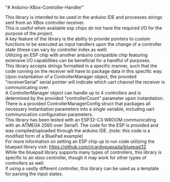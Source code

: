 "# Arduino-XBox-Controller-Handler" 

This library is intended to be used in the arduino IDE and processes strings sent from an XBox controller receiver.    
This is useful when available esp chips do not have the required I/O for the purpose of the project.    
A key feature of the library is the ability to provide pointers to custom functions to be executed as input handlers upon the change of a controller state (these can vary by controller index as well)  
Utilizing an ESP chip with another arduino compatible chip featuring extensive I/O capabilities can be beneficial for a handful of purposes.     
This library accepts strings formatted in a specific manner, such that the code running on the receiver will have to package data in this specific way.    
Upon instantiation of a ControllerManager object, the provided "receiverSerial" serial pointer will indicate which uart channel the receiver is communicating over.    
A ControllerManager object can handle up to 4 controllers and is determined by the provided "controllerCount" parameter upon instantiation.    
There is a provided ControllerManagerConfig struct that packages all necessary instantiation parameters into a single variable, including uart communication configuration parameters.    
This library has been tested with an ESP32-C3 WROOM communicating with an ATMEGA 2560 over Serial1.  The code for the ESP is provided and was compiled/uploaded through the arduino IDE. (note: this code is a modified form of a BluePad example)    
For more information on setting an ESP chip up to run code utilizing the bluepad library visit: https://github.com/ricardoquesada/bluepad32    
While the bluepad library supports many types of controllers, this library is specific to an xbox controller, though it may work for other types of controllers as well.    
If using a vastly different controller, this library can be used as a template for parsing the input states.    